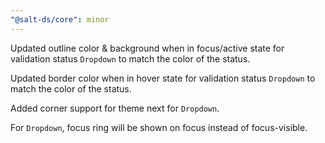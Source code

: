 ```yaml
---
"@salt-ds/core": minor
---
```


Updated outline color & background when in focus/active state for validation status `Dropdown` to match the color of the status.

Updated border color when in hover state for validation status `Dropdown` to match the color of the status.

Added corner support for theme next for `Dropdown`.

For `Dropdown`, focus ring will be shown on focus instead of focus-visible.
